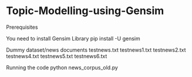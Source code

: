 # Topic-Modelling-using-Gensim

Prerequisites

You need to install Gensim Library
pip install -U gensim


Dummy dataset/news documents
testnews.txt
testnews1.txt
testnews2.txt
testnews4.txt
testnews5.txt
testnews6.txt


Running the code
python news_corpus_old.py



